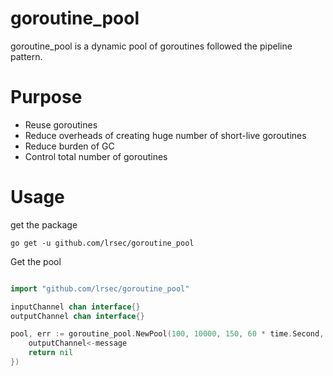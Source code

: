 # goroutine_pool

goroutine_pool is a dynamic pool of goroutines followed the pipeline pattern.

# Purpose
* Reuse goroutines
* Reduce overheads of creating huge number of short-live goroutines
* Reduce burden of GC
* Control total number of goroutines

# Usage

get the package

```
go get -u github.com/lrsec/goroutine_pool
```

Get the pool

```go

import "github.com/lrsec/goroutine_pool"

inputChannel chan interface{}
outputChannel chan interface{}

pool, err := goroutine_pool.NewPool(100, 10000, 150, 60 * time.Second, 5 * time.Second, inputChannel, outputChannel, "test_pool", func (message interface{}, channel chan interface{}) error {
    outputChannel<-message
    return nil
})


```


